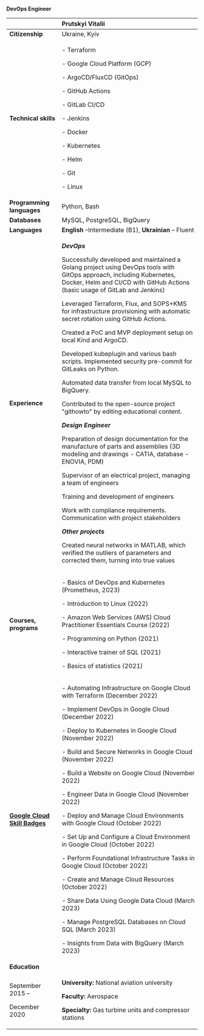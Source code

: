 **DevOps Engineer**

||**Prutskyi Vitalii**|
| :- | :- |
|**Citizenship**|Ukraine, Kyiv|
|**Technical skills**|<p>- Terraform</p><p>- Google Cloud Platform (GCP)</p><p>- ArgoCD/FluxCD (GitOps)</p><p>- GitHub Actions</p><p>- GitLab CI/CD</p><p>- Jenkins</p><p>- Docker</p><p>- Kubernetes</p><p>- Helm</p><p>- Git</p><p>- Linux|
|**Programming languages**|Python, Bash|
|**Databases**|MySQL, PostgreSQL, BigQuery|
|**Languages**|**English** –Intermediate (B1), **Ukrainian** – Fluent|
|**Experience**|<p>***DevOps***<p><p>Successfully developed and maintained a Golang project using DevOps tools with GitOps approach, including Kubernetes, Docker, Helm and CI/CD with GitHub Actions (basic usage of GitLab and Jenkins)<p><p> Leveraged Terraform, Flux, and SOPS+KMS for infrastructure provisioning with automatic secret rotation using GitHub Actions.<p><p> Created a PoC and MVP deployment setup on local Kind and ArgoCD.<p><p> Developed kubeplugin and various bash scripts. Implemented security pre-commit for GitLeaks on Python.<p><p> Automated data transfer from local MySQL to BigQuery. <p><p>Contributed to the open-source project "githowto" by editing educational content.<p><p>***Design Engineer***<p><p> Preparation of design documentation for the manufacture of parts and assemblies (3D modeling and drawings - CATIA, database - ENOVIA, PDM)<p><p> Supervisor of an electrical project, managing a team of engineers<p><p> Training and development of engineers<p><p> Work with compliance requirements. Communication with project stakeholders<p><p>***Other projects***<p><p>Created neural networks in MATLAB, which verified the outliers of parameters and corrected them, turning into true values|
|**Courses, programs** |<p>- Basics of DevOps and Kubernetes (Prometheus, 2023)</p><p>- Introduction to Linux (2022)</p><p>- Amazon Web Services (AWS) Cloud Practitioner Essentials Course (2022)</p><p>- Programming on Python (2021)</p><p>- Interactive trainer of SQL (2021)</p><p>- Basics of statistics (2021)</p>|
|[**Google Cloud Skill Badges**](https://www.cloudskillsboost.google/public_profiles/0a1533c6-40d2-4a3b-ba0b-5473e15a0305)|<p>- Automating Infrastructure on Google Cloud with Terraform (December 2022)</p><p>- Implement DevOps in Google Cloud (December 2022)</p><p>- Deploy to Kubernetes in Google Cloud (November 2022)</p><p>- Build and Secure Networks in Google Cloud (November 2022)</p><p>- Build a Website on Google Cloud (November 2022)</p><p>- Engineer Data in Google Cloud (November 2022)</p><p>- Deploy and Manage Cloud Environments with Google Cloud (October 2022)</p><p>- Set Up and Configure a Cloud Environment in Google Cloud (October 2022)</p><p>- Perform Foundational Infrastructure Tasks in Google Cloud (October 2022)</p><p>- Create and Manage Cloud Resources (October 2022)</p><p>- Share Data Using Google Data Cloud (March 2023)</p><p>- Manage PostgreSQL Databases on Cloud SQL (March 2023)</p><p>- Insights from Data with BigQuery (March 2023)<p>|
|**Education**||
|<p>September 2015 – </p><p>December 2020</p>|<p>**University:** National aviation university </p><p>**Faculty:** Aerospace</p><p>**Specialty:** Gas turbine units and compressor stations</p>|

